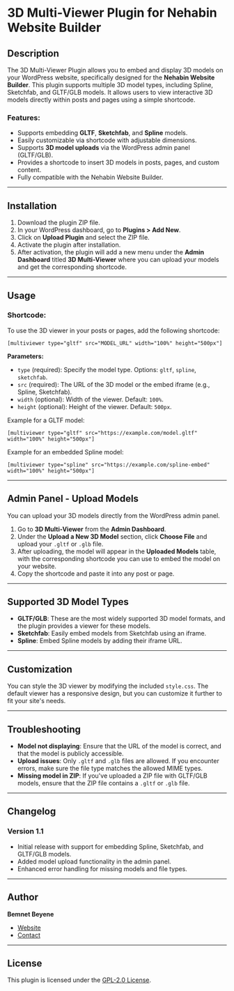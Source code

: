 # 3D Multi-Viewer Plugin for Nehabin Website Builder

## Description

The 3D Multi-Viewer Plugin allows you to embed and display 3D models on your WordPress website, specifically designed for the **Nehabin Website Builder**. This plugin supports multiple 3D model types, including Spline, Sketchfab, and GLTF/GLB models. It allows users to view interactive 3D models directly within posts and pages using a simple shortcode.

### Features:
- Supports embedding **GLTF**, **Sketchfab**, and **Spline** models.
- Easily customizable via shortcode with adjustable dimensions.
- Supports **3D model uploads** via the WordPress admin panel (GLTF/GLB).
- Provides a shortcode to insert 3D models in posts, pages, and custom content.
- Fully compatible with the Nehabin Website Builder.

---

## Installation

1. Download the plugin ZIP file.
2. In your WordPress dashboard, go to **Plugins > Add New**.
3. Click on **Upload Plugin** and select the ZIP file.
4. Activate the plugin after installation.
5. After activation, the plugin will add a new menu under the **Admin Dashboard** titled **3D Multi-Viewer** where you can upload your models and get the corresponding shortcode.

---

## Usage

### Shortcode:
To use the 3D viewer in your posts or pages, add the following shortcode:

```plaintext
[multiviewer type="gltf" src="MODEL_URL" width="100%" height="500px"]
```

**Parameters:**
- `type` (required): Specify the model type. Options: `gltf`, `spline`, `sketchfab`.
- `src` (required): The URL of the 3D model or the embed iframe (e.g., Spline, Sketchfab).
- `width` (optional): Width of the viewer. Default: `100%`.
- `height` (optional): Height of the viewer. Default: `500px`.

Example for a GLTF model:
```plaintext
[multiviewer type="gltf" src="https://example.com/model.gltf" width="100%" height="500px"]
```

Example for an embedded Spline model:
```plaintext
[multiviewer type="spline" src="https://example.com/spline-embed" width="100%" height="500px"]
```

---

## Admin Panel - Upload Models

You can upload your 3D models directly from the WordPress admin panel.

1. Go to **3D Multi-Viewer** from the **Admin Dashboard**.
2. Under the **Upload a New 3D Model** section, click **Choose File** and upload your `.gltf` or `.glb` file.
3. After uploading, the model will appear in the **Uploaded Models** table, with the corresponding shortcode you can use to embed the model on your website.
4. Copy the shortcode and paste it into any post or page.

---

## Supported 3D Model Types

- **GLTF/GLB**: These are the most widely supported 3D model formats, and the plugin provides a viewer for these models.
- **Sketchfab**: Easily embed models from Sketchfab using an iframe.
- **Spline**: Embed Spline models by adding their iframe URL.

---

## Customization

You can style the 3D viewer by modifying the included `style.css`. The default viewer has a responsive design, but you can customize it further to fit your site's needs.

---

## Troubleshooting

- **Model not displaying**: Ensure that the URL of the model is correct, and that the model is publicly accessible.
- **Upload issues**: Only `.gltf` and `.glb` files are allowed. If you encounter errors, make sure the file type matches the allowed MIME types.
- **Missing model in ZIP**: If you've uploaded a ZIP file with GLTF/GLB models, ensure that the ZIP file contains a `.gltf` or `.glb` file.

---

## Changelog

### Version 1.1
- Initial release with support for embedding Spline, Sketchfab, and GLTF/GLB models.
- Added model upload functionality in the admin panel.
- Enhanced error handling for missing models and file types.

---

## Author

**Bemnet Beyene**

- [Website](https://www.nehabin.com)
- [Contact](mailto:your-email@example.com)

---

## License

This plugin is licensed under the [GPL-2.0 License](https://www.gnu.org/licenses/old-licenses/gpl-2.0.html).

